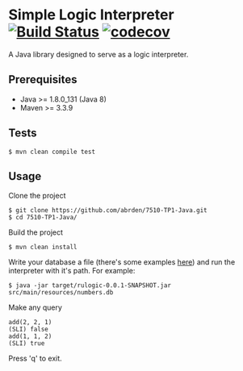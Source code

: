# Simple Logic Interpreter [![Build Status](https://travis-ci.org/abrden/7510-TP1-Java.svg?branch=master)](https://travis-ci.org/abrden/7510-TP1-Java) [![codecov](https://codecov.io/gh/abrden/7510-TP1-Java/branch/master/graph/badge.svg)](https://codecov.io/gh/abrden/7510-TP1-Java)

A Java library designed to serve as a logic interpreter.

## Prerequisites

- Java >= 1.8.0_131 (Java 8)
- Maven >= 3.3.9

## Tests
```
$ mvn clean compile test
```

## Usage
Clone the project
```
$ git clone https://github.com/abrden/7510-TP1-Java.git
$ cd 7510-TP1-Java/
```
Build the project
```
$ mvn clean install
```

Write your database a file (there's some examples [here](https://github.com/abrden/7510-TP1-Java/tree/master/src/main/resources)) and run the interpreter with it's path.
For example:
```
$ java -jar target/rulogic-0.0.1-SNAPSHOT.jar src/main/resources/numbers.db
```
Make any query
```
add(2, 2, 1)
(SLI) false
add(1, 1, 2)
(SLI) true
```
Press 'q' to exit.
